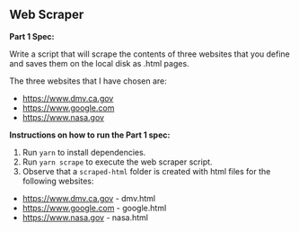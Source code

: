 ## Web Scraper 

**Part 1 Spec:**

Write a script that will scrape the contents of three websites that you define and saves them on the local disk as .html pages. 

The three websites that I have chosen are:
- https://www.dmv.ca.gov
- https://www.google.com
- https://www.nasa.gov

**Instructions on how to run the Part 1 spec:**

1. Run `yarn` to install dependencies.
1. Run `yarn scrape` to execute the web scraper script.
1. Observe that a `scraped-html` folder is created with html files for the following websites:
- https://www.dmv.ca.gov - dmv.html
- https://www.google.com - google.html
- https://www.nasa.gov - nasa.html

